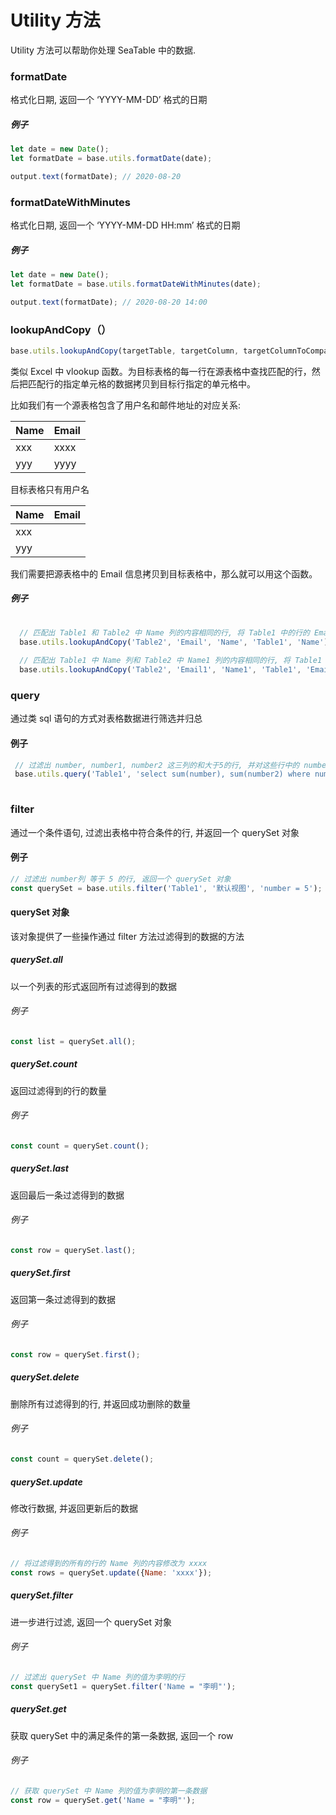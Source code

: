 # Utility 方法

Utility 方法可以帮助你处理 SeaTable 中的数据.

### formatDate

格式化日期, 返回一个 ‘YYYY-MM-DD’ 格式的日期

##### 例子

```javascript
let date = new Date();
let formatDate = base.utils.formatDate(date);

output.text(formatDate); // 2020-08-20
```

### formatDateWithMinutes

格式化日期, 返回一个 ‘YYYY-MM-DD HH:mm’ 格式的日期

##### 例子

```javascript
let date = new Date();
let formatDate = base.utils.formatDateWithMinutes(date);

output.text(formatDate); // 2020-08-20 14:00
```

### lookupAndCopy（）

```javascript
base.utils.lookupAndCopy(targetTable, targetColumn, targetColumnToCompare, sourceTableName, sourceColumnName, sourceColumnToCompare = null);
```

类似 Excel 中 vlookup 函数。为目标表格的每一行在源表格中查找匹配的行，然后把匹配行的指定单元格的数据拷贝到目标行指定的单元格中。

比如我们有一个源表格包含了用户名和邮件地址的对应关系:

| Name | Email | 
|-----|-------|
| xxx | xxxx |
| yyy | yyyy |

目标表格只有用户名

| Name | Email | 
|-----|-------|
| xxx |       |
| yyy |       |

我们需要把源表格中的 Email 信息拷贝到目标表格中，那么就可以用这个函数。

##### 例子

```javascript
  
  // 匹配出 Table1 和 Table2 中 Name 列的内容相同的行, 将 Table1 中的行的 Email 列的内容拷贝到 Table2 中对应行的 Email 列
  base.utils.lookupAndCopy('Table2', 'Email', 'Name', 'Table1', 'Name');
  
  // 匹配出 Table1 中 Name 列和 Table2 中 Name1 列的内容相同的行, 将 Table1 中的行的 Email 列的内容拷贝到 Table2 中对应行的 Email1 列
  base.utils.lookupAndCopy('Table2', 'Email1', 'Name1', 'Table1', 'Email', 'Name');
```

### query

通过类 sql 语句的方式对表格数据进行筛选并归总

#### 例子

```javascript
 // 过滤出 number, number1, number2 这三列的和大于5的行, 并对这些行中的 number, number2 列分别求和, 返回结果 {number: 12, number2: 23}
 base.utils.query('Table1', 'select sum(number), sum(number2) where number + number1 + number2 > 5');
  
```

### filter

通过一个条件语句, 过滤出表格中符合条件的行, 并返回一个 querySet 对象

#### 例子

```javascript
// 过滤出 number列 等于 5 的行, 返回一个 querySet 对象
const querySet = base.utils.filter('Table1', '默认视图', 'number = 5');
```

#### querySet 对象

该对象提供了一些操作通过 filter 方法过滤得到的数据的方法

##### querySet.all

以一个列表的形式返回所有过滤得到的数据

###### 例子

```javascript
const list = querySet.all();
```

##### querySet.count

返回过滤得到的行的数量

###### 例子

```javascript
const count = querySet.count();
```

##### querySet.last

返回最后一条过滤得到的数据

###### 例子

```javascript
const row = querySet.last();
```

##### querySet.first

返回第一条过滤得到的数据

###### 例子

```javascript
const row = querySet.first();
```

##### querySet.delete

删除所有过滤得到的行, 并返回成功删除的数量

###### 例子

```javascript
const count = querySet.delete();
```

##### querySet.update

修改行数据, 并返回更新后的数据

###### 例子

```javascript
// 将过滤得到的所有的行的 Name 列的内容修改为 xxxx
const rows = querySet.update({Name: 'xxxx'});
```

##### querySet.filter

进一步进行过滤, 返回一个 querySet 对象

###### 例子

```javascript
// 过滤出 querySet 中 Name 列的值为李明的行
const querySet1 = querySet.filter('Name = "李明"');
```

##### querySet.get

获取 querySet 中的满足条件的第一条数据, 返回一个 row

###### 例子

```javascript
// 获取 querySet 中 Name 列的值为李明的第一条数据
const row = querySet.get('Name = "李明"');
```